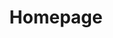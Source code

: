 ---
title: Homepage
type: landing

cascade:
- _target:
    kind: page
    lang: en
    path: /post/**
  params:
    commentable: true

sections:
  - block: about.biography
    id: about
    content:
      title: Biography
      # Choose a user profile to display (a folder name within `content/authors/`)
      username: admin
    # Showcase personal skills or business features.
  - block: features
    content:
      title: Skills
      subtitle: My proficiency level for different technologies
      # Add/remove as many `feature` blocks below as you like.
      items:
        - name: "Python"
          icon: "python"
          icon_pack: "icomoon"
          description: "60%"
        - name: "GitLab CI and Admin"
          icon: "gitlab"
          icon_pack: "icomoon"
          description: "90%"
        - name: "Terraform"
          icon: "terraform"
          icon_pack: "icomoon"
          description: "50%"
        - name: "C#"
          icon: "csharp"
          icon_pack: "icomoon"
          description: "70%"
        - name: "Linux"
          icon: "linux"
          icon_pack: "icomoon"
          description: "60%"  
        - name: "Grafana and Prometheus"
          icon: "prometheus"
          icon_pack: "icomoon"
          description: "75%"
        - name: "Git"
          icon: "git"
          icon_pack: "icomoon"
          description: "70%"
        - name: "Kubernetes"
          icon: "kubernetes"
          icon_pack: "icomoon"
          description: "30%"
        - name: "Puppet"
          icon: "puppet"
          icon_pack: "icomoon"
          description: "80%"
  - block: collection
    id: posts
    content:
      title: Recent Posts
      subtitle: ''
      text: 'Check out my recent blog posts below!'
      # Choose how many pages you would like to display (0 = all pages)
      count: 5
      # Filter on criteria
      filters:
        # The folders to display content from
        folders:
          - post
        author: ""
        category: ""
        tag: ""
        publication_type: ""
        featured_only: false
        exclude_featured: false
        exclude_future: false
        exclude_past: false
      # Choose how many pages you would like to offset by
      # Useful if you wish to show the first item in the Featured widget
      offset: 0
      # Field to sort by, such as Date or Title
      sort_by: 'Date'
      sort_ascending: false
    design:
      # Choose a listing view
      view: compact
      # Choose single or dual column layout
      columns: '2'
  - block: contact
    id: contact
    content:
      title: Contact
      subtitle: ''
      text: ''
    #   Contact details - edit or remove options as needed
    #   email: owen.letts@gmail.com
    #   phone: 888 888 88 88
    #   appointment_url: 'https://calendly.com'
    #   address:
    #     street: 450 Serra Mall
    #     city: Stanford
    #     region: CA
    #     postcode: '94305'
    #     country: United States
    #     country_code: US
    #   directions: Enter Building 1 and take the stairs to Office 200 on Floor 2
    #   office_hours:
    #     - 'Monday 10:00 to 13:00'
    #     - 'Wednesday 09:00 to 10:00'
    #   contact_links:
        # - icon: twitter
        #   icon_pack: fab
        #   name: DM Me
        #   link: 'https://twitter.com/Twitter'
        # - icon: skype
        #   icon_pack: fab
        #   name: Skype Me
        #   link: 'skype:echo123?call'
        # - icon: video
        #   icon_pack: fas
        #   name: Zoom Me
        #   link: 'https://zoom.com'
      # Automatically link email and phone or display them just as text?
      autolink: true
      # Choose an email form provider (netlify/formspree)
      form:
        provider: formspree
        formspree:
          # If using Formspree, enter your Formspree form ID
          id: 'https://formspree.io/f/owen.letts@gmail.com'
      # Coordinates to display a map - set your map provider in `params.yaml`
      coordinates:
        latitude: '51.5076'
        longitude: '-0.1277'
    design:
      # Choose how many columns the section has. Valid values: '1' or '2'.
      columns: '1'
---